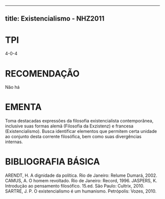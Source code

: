 
---
title: Existencialismo - NHZ2011 
---

# TPI

4-0-4

# RECOMENDAÇÃO

Não há

# EMENTA

Toma destacadas expressões da filosofia existencialista contemporânea, inclusive suas formas alemã (Filosofia da Exzistenz) e francesa (Existencialismo). Busca identificar elementos que permitem certa unidade ao conjunto desta corrente filosófica, bem como suas divergências internas.

# BIBLIOGRAFIA BÁSICA

ARENDT, H. A dignidade da política. Rio de Janeiro: Relume Dumará, 2002.
CAMUS, A. O homem revoltado. Rio de Janeiro: Record, 1996.
JASPERS, K. Introdução ao pensamento filosófico. 15.ed. São Paulo: Cultrix, 2010.
SARTRE, J. P. O existencialismo é um humanismo. Petrópolis: Vozes, 2010.
        